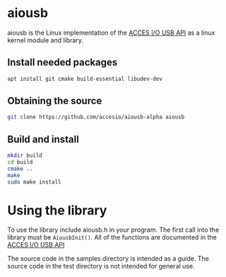 # aiousb

aiousb is the Linux implementation of the [ACCES I/O USB API](https://accesio.com/MANUALS/USB%20Software%20Reference%20Manual.html)
as a linux kernel module and library.

## Install needed packages

```bash
apt install git cmake build-essential libudev-dev
  ```

## Obtaining the source

```bash
git clone https://github.com/accesio/aiousb-alpha aiousb
```

## Build and install

```bash
mkdir build
cd build
cmake ..
make
sudo make install
```


# Using the library
To use the library include aiousb.h in your program. The first call into the library must be `AiousbInit()`. All of the functions are documented in the [ACCES I/O USB API](https://accesio.com/MANUALS/USB%20Software%20Reference%20Manual.html)


The source code in the samples directory is intended as a guide. The source code in the test directory is not intended for general use.

